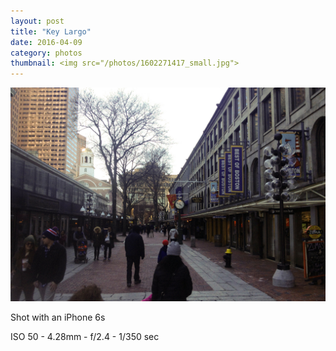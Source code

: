 ```yaml
---
layout: post
title: "Key Largo"
date: 2016-04-09
category: photos
thumbnail: <img src="/photos/1602271417_small.jpg">
---
```

<img src="/photos/1602271417.jpg" class="image fit">

Shot with an iPhone 6s

ISO 50 -
4.28mm -
f/2.4 -
1/350 sec
